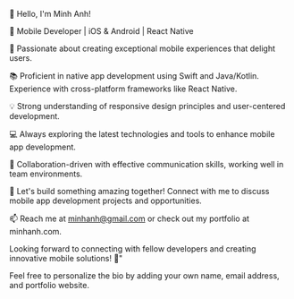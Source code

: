 👋 Hello, I'm Minh Anh!

📱 Mobile Developer | iOS & Android | React Native

🚀 Passionate about creating exceptional mobile experiences that delight users.

📚 Proficient in native app development using Swift and Java/Kotlin. Experience with cross-platform frameworks like React Native.

💡 Strong understanding of responsive design principles and user-centered development.

💻 Always exploring the latest technologies and tools to enhance mobile app development.

🤝 Collaboration-driven with effective communication skills, working well in team environments.

🌟 Let's build something amazing together! Connect with me to discuss mobile app development projects and opportunities.

📫 Reach me at minhanh@gmail.com or check out my portfolio at minhanh.com.

Looking forward to connecting with fellow developers and creating innovative mobile solutions! 🚀"

Feel free to personalize the bio by adding your own name, email address, and portfolio website.
